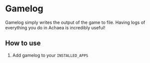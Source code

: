 Gamelog
=======

Gamelog simply writes the output of the game to file. Having logs of everything you do in Achaea is incredibly useful! 

How to use
----------

1. Add gamelog to your `INSTALLED_APPS` 